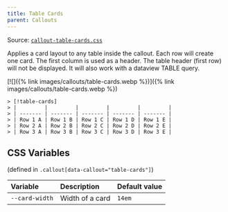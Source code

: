 ```yaml
---
title: Table Cards
parent: Callouts
---
```


Source: [`callout-table-cards.css`](https://github.com/ElsaTam/obsidian-fancy-a-story/blob/main/snippets/editor/callouts/callout-table-cards.css)

Applies a card layout to any table inside the callout. Each row will create one card. The first column is used as a header. The table header (first row) will not be displayed.
It will also work with a dataview TABLE query.

[![]({% link images/callouts/table-cards.webp %})]({% link images/callouts/table-cards.webp %})

```
> [!table-cards]
> |         |         |         |         |         |
> | ------- | ------- | ------- | ------- | ------- |
> | Row 1 A | Row 1 B | Row 1 C | Row 1 D | Row 1 E |
> | Row 2 A | Row 2 B | Row 2 C | Row 2 D | Row 2 E |
> | Row 3 A | Row 3 B | Row 3 C | Row 3 D | Row 3 E |
```

## CSS Variables

(defined in `.callout[data-callout="table-cards"]`)

| Variable | Description | Default value |
|:---------|:------------|:--------------|
| `--card-width` | Width of a card | `14em` |